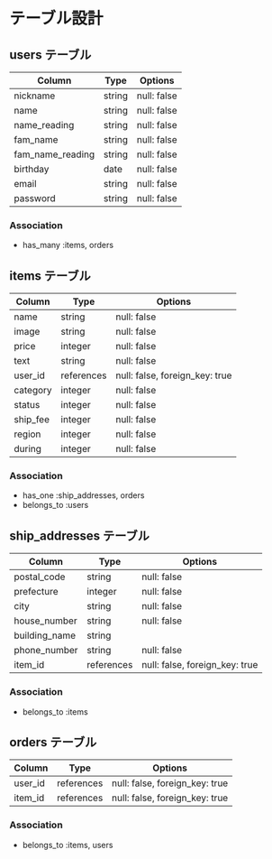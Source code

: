 # テーブル設計

## users テーブル

| Column   | Type   | Options     |
| -------- | ------ | ----------- |
| nickname | string | null: false |
| name     | string | null: false |
| name_reading | string | null: false |
| fam_name     | string | null: false |
| fam_name_reading | string | null: false |
| birthday | date | null: false |
| email    | string | null: false |
| password | string | null: false |

### Association
- has_many :items, orders

## items テーブル

| Column | Type   | Options     |
| ------ | ------ | ----------- |
| name  | string | null: false |
| image | string | null: false |
| price | integer | null: false |
| text | string | null: false |
| user_id | references | null: false, foreign_key: true |
| category | integer | null: false |
| status | integer | null: false |
| ship_fee | integer | null: false |
| region | integer | null: false |
| during | integer | null: false |

### Association
- has_one :ship_addresses, orders
- belongs_to :users

## ship_addresses テーブル

| Column  | Type    | Options                        |
| ------- |  -------| ------------------------------ |
| postal_code | string  | null: false                |
| prefecture | integer | null: false                 |
| city | string  | null: false                       |
| house_number | string  | null: false               |
| building_name | string  |                          |
| phone_number | string  | null: false               |
| item_id | references | null: false, foreign_key: true |


### Association

- belongs_to :items

## orders テーブル

| Column  | Type    | Options                        |
| ------- |  -------| ------------------------------ |
| user_id | references | null: false, foreign_key: true |
| item_id | references | null: false, foreign_key: true |


### Association

- belongs_to :items, users


